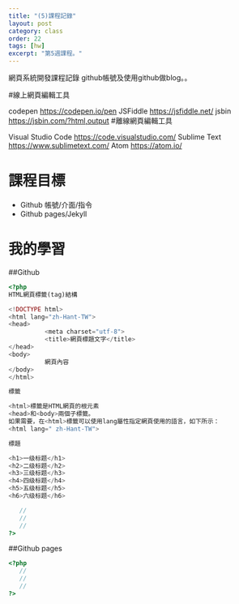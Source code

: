 ```yaml
---
title: "(5)課程記錄"
layout: post
category: class
order: 22
tags: [hw]
excerpt: "第5週課程。"
---
```

網頁系統開發課程記錄 github帳號及使用github做blog。。

#線上網頁編輯工具

codepen https://codepen.io/pen JSFiddle https://jsfiddle.net/ jsbin https://jsbin.com/?html,output #離線網頁編輯工具

Visual Studio Code https://code.visualstudio.com/ Sublime Text https://www.sublimetext.com/ Atom https://atom.io/

# 課程目標
- Github 帳號/介面/指令
- Github pages/Jekyll

# 我的學習

##Github



```php
<?php
HTML網頁標籤(tag)結構

<!DOCTYPE html>
<html lang="zh-Hant-TW">
<head>
          <meta charset="utf-8">
          <title>網頁標題文字</title>
</head> 
<body>
          網頁內容
</body>
</html>

標籤

<html>標籤是HTML網頁的根元素
<head>和<body>兩個子標籤。
如果需要，在<html>標籤可以使用lang屬性指定網頁使用的語言，如下所示：
<html lang=" zh-Hant-TW">

標題

<h1>一级标题</h1>
<h2>二级标题</h2>
<h3>三级标题</h3>
<h4>四级标题</h4>
<h5>五级标题</h5>
<h6>六级标题</h6>

   //
   //
   //
?>
```
##Github pages

```php
<?php
   //
   //
   //
?>
```


[1]: https://github.com/        "GitHub"
[2]: https://pages.github.com/  "GitHub Pages"
[3]: https://jekyllrb.com/      "Jekyll"
[4]: http://markdown.tw         "Markdown文件"
[5]: http://dillinger.io/       "Dillinger"









